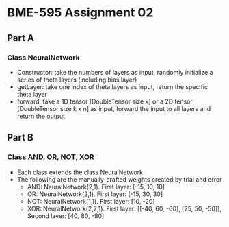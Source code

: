 # BME-595 Assignment 02

## Part A

### Class NeuralNetwork
- Constructor: take the numbers of layers as input, randomly initialize a series of theta layers (including bias layer)
- getLayer: take one index of theta layers as input, return the specific theta layer
- forward: take a 1D tensor [DoubleTensor size k] or a 2D tensor [DoubleTensor size k x n] as input, forward the input to all layers and return the output

## Part B

### Class AND, OR, NOT, XOR

- Each class extends the class NeuralNetwork
- The following are the manually-crafted weights created by trial and error
  - AND: NeuralNetwork(2,1). First layer: [-15, 10, 10]
  - OR: NeuralNetwork(2,1). First layer: [-15, 30, 30]
  - NOT: NeuralNetwork(1,1). First layer: [10, -20]
  - XOR: NeuralNetwork(2,2,1). First layer: [[-40, 60, -60], [25, 50, -50]], Second layer: [40, 80, -80]
